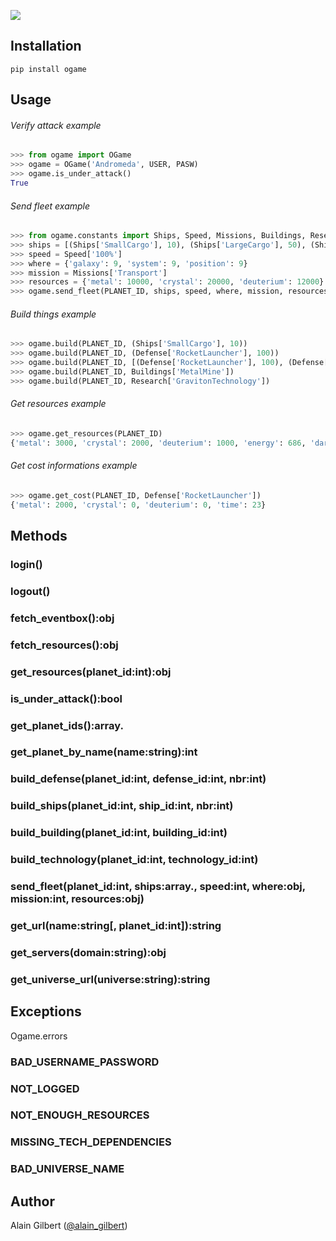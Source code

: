 ![](http://images2.wikia.nocookie.net/__cb20101218084357/ogame/images/c/c9/Logo.png)

## Installation

`pip install ogame`



## Usage

###### Verify attack example

```py
>>> from ogame import OGame
>>> ogame = OGame('Andromeda', USER, PASW)
>>> ogame.is_under_attack()
True
```

###### Send fleet example

```py
>>> from ogame.constants import Ships, Speed, Missions, Buildings, Research, Defense
>>> ships = [(Ships['SmallCargo'], 10), (Ships['LargeCargo'], 50), (Ships['Cruiser'], 40)]
>>> speed = Speed['100%']
>>> where = {'galaxy': 9, 'system': 9, 'position': 9}
>>> mission = Missions['Transport']
>>> resources = {'metal': 10000, 'crystal': 20000, 'deuterium': 12000}
>>> ogame.send_fleet(PLANET_ID, ships, speed, where, mission, resources)
```

###### Build things example

```py
>>> ogame.build(PLANET_ID, (Ships['SmallCargo'], 10))
>>> ogame.build(PLANET_ID, (Defense['RocketLauncher'], 100))
>>> ogame.build(PLANET_ID, [(Defense['RocketLauncher'], 100), (Defense['LightLaser'], 500)])
>>> ogame.build(PLANET_ID, Buildings['MetalMine'])
>>> ogame.build(PLANET_ID, Research['GravitonTechnology'])
```

###### Get resources example

```py
>>> ogame.get_resources(PLANET_ID)
{'metal': 3000, 'crystal': 2000, 'deuterium': 1000, 'energy': 686, 'darkmatter': 700}
```

###### Get cost informations example

```py
>>> ogame.get_cost(PLANET_ID, Defense['RocketLauncher'])
{'metal': 2000, 'crystal': 0, 'deuterium': 0, 'time': 23}
```

## Methods

### login()

### logout()

### fetch_eventbox():obj

### fetch_resources():obj

### get_resources(planet_id:int):obj

### is_under_attack():bool

### get_planet_ids():array.<int>

### get_planet_by_name(name:string):int

### build_defense(planet_id:int, defense_id:int, nbr:int)

### build_ships(planet_id:int, ship_id:int, nbr:int)

### build_building(planet_id:int, building_id:int)

### build_technology(planet_id:int, technology_id:int)

### send_fleet(planet_id:int, ships:array.<tuple>, speed:int, where:obj, mission:int, resources:obj)

### get_url(name:string[, planet_id:int]):string

### get_servers(domain:string):obj

### get_universe_url(universe:string):string



## Exceptions

Ogame.errors

### BAD_USERNAME_PASSWORD

### NOT_LOGGED

### NOT_ENOUGH_RESOURCES

### MISSING_TECH_DEPENDENCIES

### BAD_UNIVERSE_NAME



## Author

Alain Gilbert ([@alain_gilbert](http://twitter.com/alain_gilbert))
